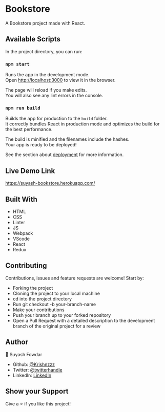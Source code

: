 # Bookstore

A Bookstore project made with React.

## Available Scripts

In the project directory, you can run:

### `npm start`

Runs the app in the development mode.\
Open [http://localhost:3000](http://localhost:3000) to view it in the browser.

The page will reload if you make edits.\
You will also see any lint errors in the console.

### `npm run build`

Builds the app for production to the `build` folder.\
It correctly bundles React in production mode and optimizes the build for the best performance.

The build is minified and the filenames include the hashes.\
Your app is ready to be deployed!

See the section about [deployment](https://facebook.github.io/create-react-app/docs/deployment) for more information.

## Live Demo Link

https://suyash-bookstore.herokuapp.com/

## Built With

- HTML 
- CSS
- Linter
- JS
- Webpack
- VScode
- React
- Redux

## Contributing

Contributions, issues and feature requests are welcome! Start by:

  - Forking the project
  - Cloning the project to your local machine
  - cd into the project directory
  - Run git checkout -b your-branch-name
  - Make your contributions
  - Push your branch up to your forked repository
  - Open a Pull Request with a detailed description to the development branch of the original project for a review



## Author

👤 Suyash Fowdar
- Github: [@Krishnzzz](https://github.com/krishnzzz)
- Twitter: [@twitterhandle](https://twitter.com/Krishnzzz)
- LinkedIn: [LinkedIn](https://www.linkedin.com/in/suyash-fowdar-22b89514a/)

## Show your Support
Give a ⭐ if you like this project!

